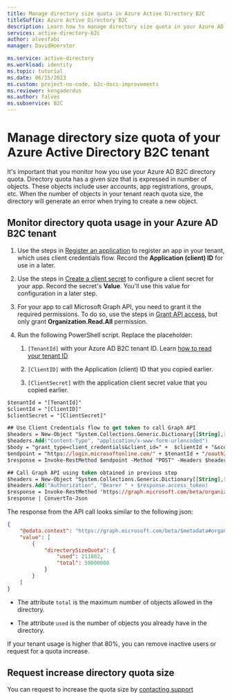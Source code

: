 ```yaml
---
title: Manage directory size quota in Azure Active Directory B2C
titleSuffix: Azure Active Directory B2C
description: Learn how to manage directory size quota in your Azure AD B2C tenant
services: active-directory-b2c
author: alvesfabi
manager: DavidHoerster

ms.service: active-directory
ms.workload: identity
ms.topic: tutorial
ms.date: 06/15/2023
ms.custom: project-no-code, b2c-docs-improvements
ms.reviewer: kengaderdus
ms.author: falves
ms.subservice: B2C
---
```


# Manage directory size quota of your Azure Active Directory B2C tenant

It's important that you monitor how you use your Azure AD B2C directory quota. Directory quota has a given size that is expressed in number of objects. These objects include user accounts, app registrations, groups, etc. When the number of objects in your tenant reach quota size, the directory will generate an error when trying to create a new object.


## Monitor directory quota usage in your Azure AD B2C tenant
 
1. Use the steps in [Register an application](client-credentials-grant-flow.md#step-2-register-an-application) to register an app in your tenant, which uses client credentials flow. Record the **Application (client) ID** for use in a later. 

1. Use the steps in [Create a client secret](client-credentials-grant-flow.md#step-2-register-an-application) to configure a client secret for your app. Record the secret's **Value**. You'll use this value for configuration in a later step.

1. For your app to call Microsoft Graph API, you need to grant it the required permissions. To do so, use the steps in [Grant API access](microsoft-graph-get-started.md?tabs=app-reg-ga#grant-api-access), but only grant **Organization.Read.All** permission.

1. Run the following PowerShell script. Replace the placeholder: 

   1. `[TenantId]` with your Azure AD B2C tenant ID. Learn [how to read your tenant ID](tenant-management-read-tenant-name.md#get-your-tenant-id) 
   
   1. `[ClientID]` with the Application (client) ID that you copied earlier.
   
   1. `[ClientSecret]` with the application client secret value that you copied earlier.
   

```ps
$tenantId = "[TenantId]"
$clientId = "[ClientID]"
$clientSecret = "[ClientSecret]"

## Use Client Credentials flow to get token to call Graph API
$headers = New-Object "System.Collections.Generic.Dictionary[[String],[String]]"
$headers.Add("Content-Type", "application/x-www-form-urlencoded")
$body = "grant_type=client_credentials&client_id=" +  $clientId + "&scope=https%3A%2F%2Fgraph.microsoft.com%2F.default&client_secret=" + $clientSecret
$endpoint = "https://login.microsoftonline.com/" + $tenantId + "/oauth2/v2.0/token"
$response = Invoke-RestMethod $endpoint -Method "POST" -Headers $headers -Body $body

## Call Graph API using token obtained in previous step
$headers = New-Object "System.Collections.Generic.Dictionary[[String],[String]]"
$headers.Add("Authorization", "Bearer " + $response.access_token)
$response = Invoke-RestMethod 'https://graph.microsoft.com/beta/organization?$select=directorySizeQuota' -Method 'GET' -Headers $headers
$response | ConvertTo-Json
```

The response from the API call looks similar to the following json:
```json
{
    "@odata.context": "https://graph.microsoft.com/beta/$metadata#organization(directorySizeQuota)",
    "value": [
        {
            "directorySizeQuota": {
                "used": 211802,
                "total": 50000000
            }
        }
    ]
}
```

- The attribute `total` is the maximum number of objects allowed in the directory.

- The attribute `used` is the number of objects you already have in the directory.

If your tenant usage is higher that 80%, you can remove inactive users or request for a quota increase.


## Request increase directory quota size

You can request to increase the quota size by [contacting support](find-help-open-support-ticket.md) 
